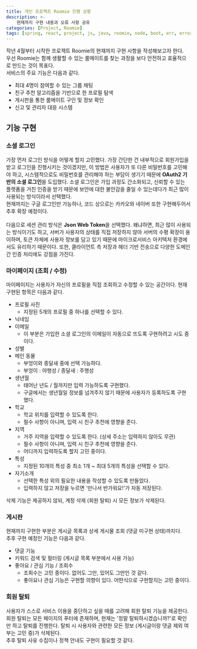 ```yaml
---
title: 개인 프로젝트 Roomie 진행 상황
description: >-
    현재까지 구현 내용과 오류 사항 공유
categories: [Project, Roomie]
tags: [spring, react, project, js, java, roomie, node, boot, err, error]
---
```


작년 4월부터 시작한 프로젝트 Roomie의 현재까지 구현 사항을 작성해보고자 한다.<br/>
우선 Roomie는 함께 생활할 수 있는 룸메이트를 찾는 과정을 보다 안전하고 효율적으로 만드는 것이 목표다.<br/>
서비스의 주요 기능은 다음과 같다.

- 최대 4명이 참여할 수 있는 그룹 채팅
- 친구 추천 알고리즘을 기반으로 한 프로필 탐색
- 게시판을 통한 룸메이트 구인 및 정보 확인
- 신고 및 관리자 대응 시스템

## 기능 구현

### 소셜 로그인

가장 먼저 로그인 방식을 어떻게 할지 고민했다. 가장 간단한 건 내부적으로 회원가입을 받고 로그인을 진행시키는 것이겠지만, 이 방법은 사용자가 또 다른 비밀번호를 고민해야 하고, 시스템적으로도 비밀번호를 관리해야 하는 부담이 생기기 때문에 **OAuth2 기반의 소셜 로그인**을 도입했다. 소셜 로그인은 가입 과정도 간소화되고, 신뢰할 수 있는 플랫폼을 거친 인증을 받기 때문에 보안에 대한 불안감을 줄일 수 있는데다가 최근 많이 사용되는 방식이라서 선택했다.<br/>
현재까지는 구글 로그인만 가능하나, 코드 상으로는 카카오와 네이버 또한 구현해두어서 추후 확장 예정이다.<br/>
<br/>
다음으로 세션 관리 방식은 **Json Web Token**을 선택했다. 왜냐하면, 최근 많이 사용되는 방식이기도 하고, 서버가 사용자의 상태를 직접 저장하지 않아 서버의 수평 확장이 용이하며, 토큰 자체에 사용자 정보를 담고 있기 때문에 마이크로서비스 아키텍처 환경에서도 유리하기 때문이다. 또한, 클라이언트 측 저장과 헤더 기반 전송으로 다양한 도메인 간 인증 처리에도 강점을 가진다.<br/>

### 마이페이지 (조회 / 수정)

마이페이지는 사용자가 자신의 프로필을 직접 조회하고 수정할 수 있는 공간이다. 현재 구현된 항목은 다음과 같다.

- 프로필 사진
  - 지정된 5개의 프로필 중 하나를 선택할 수 있다.
- 닉네임
- 이메일
  - 이 부분은 가입한 소셜 로그인의 이메일이 자동으로 뜨도록 구현하려고 시도 중이다.
- 성별
- 메인 동물
  - 부엉이와 종달새 중에 선택 가능하다.
  - 부엉이 : 야행성 / 종달새 : 주행성
- 생년월
  - 태어난 년도 / 월까지만 입력 가능하도록 구현했다.
  - 구글에서는 생년월일 정보를 넘겨주지 않기 때문에 사용자가 등록하도록 구현했다.
- 학교
  - 학교 위치를 입력할 수 있도록 한다.
  - 필수 사항이 아니며, 입력 시 친구 추천에 영향을 준다.
- 지역
  - 거주 지역을 입력할 수 있도록 한다. (상세 주소는 입력하지 않아도 무관)
  - 필수 사항이 아니며, 입력 시 친구 추천에 영향을 준다.
  - 어디까지 입력하도록 할지 고민 중이다.
- 특성
  - 지정된 10개의 특성 중 최소 1개 ~ 최대 5개의 특성을 선택할 수 있다.
- 자기소개
  - 선택한 특성 외의 필요한 내용을 작성할 수 있도록 만들었다.
  - 입력하지 않고 저장을 누르면 '만나서 반가워요!'가 자동 저장된다.

삭제 기능은 제공하지 않되, 계정 삭제 (회원 탈퇴) 시 모든 정보가 삭제된다.

### 게시판

현재까지 구현한 부분은 게시글 목록과 상세 게시물 조회 (댓글 미구현 상태)까지다.<br/>
추후 구현 예정인 기능은 다음과 같다.

- 댓글 기능
- 키워드 검색 및 필터링 (게시글 목록 부분에서 사용 가능)
- 좋아요 / 관심 기능 / 조회수
  - 조회수는 고민 중이다. 없어도 그만, 있어도 그만인 것 같다.
  - 좋아요나 관심 기능은 구현할 의향이 있다. 어떤식으로 구현할지는 고민 중이다.

### 회원 탈퇴

사용자가 스스로 서비스 이용을 중단하고 싶을 때를 고려해 회원 탈퇴 기능을 제공한다. 회원 탈퇴는 모든 페이지의 푸터에 존재하며, 현재는 '정말 탈퇴하시겠습니까?'로 확인만 하고 탈퇴를 진행한다. 탈퇴 시 사용자와 관련한 모든 정보 (게시글이랑 댓글 제외 여부는 고민 중)가 삭제된다.<br/>
추후 탈퇴 사유 수집이나 정책 안내도 구현이 필요할 것 같다.